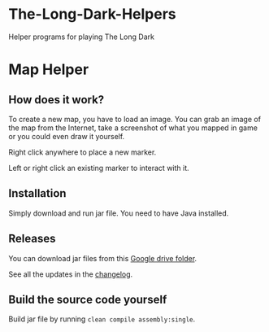 # The-Long-Dark-Helpers
Helper programs for playing The Long Dark

# Map Helper

## How does it work?

To create a new map, you have to load an image. You can grab an image of the map from the Internet, take a screenshot of what you mapped in game or you could even draw it yourself.

Right click anywhere to place a new marker.

Left or right click an existing marker to interact with it.

## Installation

Simply download and run jar file. You need to have Java installed.

## Releases

You can download jar files from this [Google drive folder](https://drive.google.com/open?id=1a-Tr_NBwtsMtFzHucmmitY7k2Cus0NJt).

See all the updates in the [changelog](CHANGELOG.md).

## Build the source code yourself

Build jar file by running `clean compile assembly:single`.
